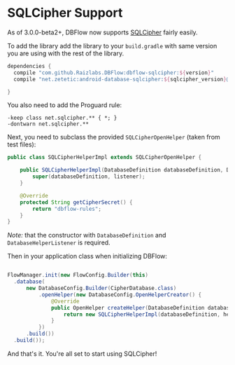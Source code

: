 # SQLCipher Support

As of 3.0.0-beta2+, DBFlow now supports [SQLCipher](https://www.zetetic.net/sqlcipher/) fairly easily.

To add the library add the library to your `build.gradle` with same version you are using with the rest of the library.

```groovy
dependencies {
  compile "com.github.Raizlabs.DBFlow:dbflow-sqlcipher:${version}"
  compile "net.zetetic:android-database-sqlcipher:${sqlcipher_version}@aar"

}
```

You also need to add the Proguard rule:
```
-keep class net.sqlcipher.** { *; }
-dontwarn net.sqlcipher.**
```

Next, you need to subclass the provided `SQLCipherOpenHelper` (taken from test files):

```java
public class SQLCipherHelperImpl extends SQLCipherOpenHelper {

    public SQLCipherHelperImpl(DatabaseDefinition databaseDefinition, DatabaseHelperListener listener) {
        super(databaseDefinition, listener);
    }

    @Override
    protected String getCipherSecret() {
        return "dbflow-rules";
    }
}
```

_Note:_ that the constructor with `DatabaseDefinition` and `DatabaseHelperListener` is required.

Then in your application class when initializing DBFlow:

```java

FlowManager.init(new FlowConfig.Builder(this)
  .database(
      new DatabaseConfig.Builder(CipherDatabase.class)
          .openHelper(new DatabaseConfig.OpenHelperCreator() {
              @Override
              public OpenHelper createHelper(DatabaseDefinition databaseDefinition, DatabaseHelperListener helperListener) {
                  return new SQLCipherHelperImpl(databaseDefinition, helperListener);
              }
          })
      .build())
  .build());

```

And that's it. You're all set to start using SQLCipher!
